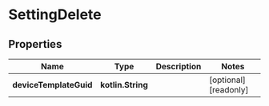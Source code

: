 
# SettingDelete

## Properties
Name | Type | Description | Notes
------------ | ------------- | ------------- | -------------
**deviceTemplateGuid** | **kotlin.String** |  |  [optional] [readonly]



